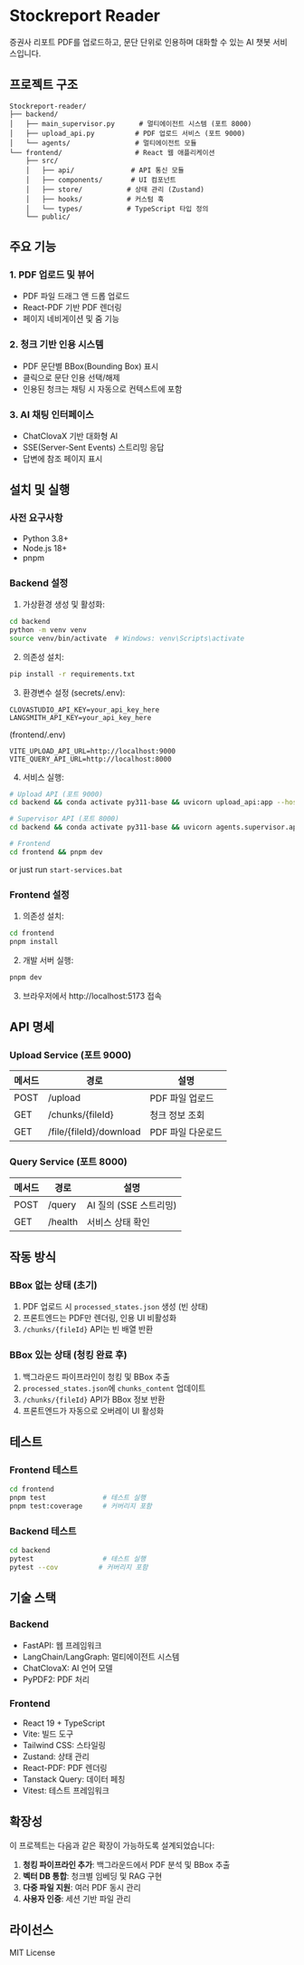 # Stockreport Reader

증권사 리포트 PDF를 업로드하고, 문단 단위로 인용하며 대화할 수 있는 AI 챗봇 서비스입니다.

## 프로젝트 구조

```
Stockreport-reader/
├── backend/
│   ├── main_supervisor.py      # 멀티에이전트 시스템 (포트 8000)
│   ├── upload_api.py          # PDF 업로드 서비스 (포트 9000)
│   └── agents/                # 멀티에이전트 모듈
└── frontend/                  # React 웹 애플리케이션
    ├── src/
    │   ├── api/              # API 통신 모듈
    │   ├── components/       # UI 컴포넌트
    │   ├── store/           # 상태 관리 (Zustand)
    │   ├── hooks/           # 커스텀 훅
    │   └── types/           # TypeScript 타입 정의
    └── public/
```

## 주요 기능

### 1. PDF 업로드 및 뷰어
- PDF 파일 드래그 앤 드롭 업로드
- React-PDF 기반 PDF 렌더링
- 페이지 네비게이션 및 줌 기능

### 2. 청크 기반 인용 시스템
- PDF 문단별 BBox(Bounding Box) 표시
- 클릭으로 문단 인용 선택/해제
- 인용된 청크는 채팅 시 자동으로 컨텍스트에 포함

### 3. AI 채팅 인터페이스
- ChatClovaX 기반 대화형 AI
- SSE(Server-Sent Events) 스트리밍 응답
- 답변에 참조 페이지 표시

## 설치 및 실행

### 사전 요구사항
- Python 3.8+
- Node.js 18+
- pnpm

### Backend 설정

1. 가상환경 생성 및 활성화:
```bash
cd backend
python -m venv venv
source venv/bin/activate  # Windows: venv\Scripts\activate
```

2. 의존성 설치:
```bash
pip install -r requirements.txt
```

3. 환경변수 설정 (secrets/.env):
```
CLOVASTUDIO_API_KEY=your_api_key_here
LANGSMITH_API_KEY=your_api_key_here
```

(frontend/.env)
```
VITE_UPLOAD_API_URL=http://localhost:9000
VITE_QUERY_API_URL=http://localhost:8000
```

4. 서비스 실행:
```bash
# Upload API (포트 9000)
cd backend && conda activate py311-base && uvicorn upload_api:app --host 0.0.0.0 --port 9000 --reload

# Supervisor API (포트 8000)
cd backend && conda activate py311-base && uvicorn agents.supervisor.api:app --host 0.0.0.0 --port 8000 --reload

# Frontend
cd frontend && pnpm dev
```
or just run `start-services.bat`

### Frontend 설정

1. 의존성 설치:
```bash
cd frontend
pnpm install
```

2. 개발 서버 실행:
```bash
pnpm dev
```

3. 브라우저에서 http://localhost:5173 접속

## API 명세

### Upload Service (포트 9000)

| 메서드 | 경로 | 설명 |
|--------|------|------|
| POST | /upload | PDF 파일 업로드 |
| GET | /chunks/{fileId} | 청크 정보 조회 |
| GET | /file/{fileId}/download | PDF 파일 다운로드 |

### Query Service (포트 8000)

| 메서드 | 경로 | 설명 |
|--------|------|------|
| POST | /query | AI 질의 (SSE 스트리밍) |
| GET | /health | 서비스 상태 확인 |

## 작동 방식

### BBox 없는 상태 (초기)
1. PDF 업로드 시 `processed_states.json` 생성 (빈 상태)
2. 프론트엔드는 PDF만 렌더링, 인용 UI 비활성화
3. `/chunks/{fileId}` API는 빈 배열 반환

### BBox 있는 상태 (청킹 완료 후)
1. 백그라운드 파이프라인이 청킹 및 BBox 추출
2. `processed_states.json`에 `chunks_content` 업데이트
3. `/chunks/{fileId}` API가 BBox 정보 반환
4. 프론트엔드가 자동으로 오버레이 UI 활성화

## 테스트

### Frontend 테스트
```bash
cd frontend
pnpm test              # 테스트 실행
pnpm test:coverage     # 커버리지 포함
```

### Backend 테스트
```bash
cd backend
pytest                 # 테스트 실행
pytest --cov          # 커버리지 포함
```

## 기술 스택

### Backend
- FastAPI: 웹 프레임워크
- LangChain/LangGraph: 멀티에이전트 시스템
- ChatClovaX: AI 언어 모델
- PyPDF2: PDF 처리

### Frontend
- React 19 + TypeScript
- Vite: 빌드 도구
- Tailwind CSS: 스타일링
- Zustand: 상태 관리
- React-PDF: PDF 렌더링
- Tanstack Query: 데이터 페칭
- Vitest: 테스트 프레임워크

## 확장성

이 프로젝트는 다음과 같은 확장이 가능하도록 설계되었습니다:

1. **청킹 파이프라인 추가**: 백그라운드에서 PDF 분석 및 BBox 추출
2. **벡터 DB 통합**: 청크별 임베딩 및 RAG 구현
3. **다중 파일 지원**: 여러 PDF 동시 관리
4. **사용자 인증**: 세션 기반 파일 관리

## 라이선스

MIT License
